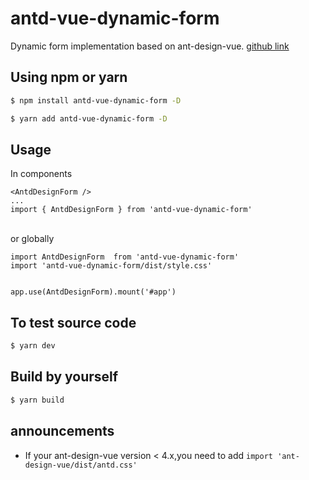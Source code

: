 # antd-vue-dynamic-form
Dynamic form implementation based on ant-design-vue.
[github link](https://github.com/copyingMachine/antd-vue-dynamic-form#readme)
## Using npm or yarn



```bash
$ npm install antd-vue-dynamic-form -D
```

```bash
$ yarn add antd-vue-dynamic-form -D
```
## Usage
In components 
```
<AntdDesignForm />
...
import { AntdDesignForm } from 'antd-vue-dynamic-form' 
```
<br>or globally<br>
```
import AntdDesignForm  from 'antd-vue-dynamic-form' 
import 'antd-vue-dynamic-form/dist/style.css'


app.use(AntdDesignForm).mount('#app')
```
## To test source code
 ```bash
$ yarn dev
```
## Build by yourself
```bash
$ yarn build
```
## announcements
 - If your ant-design-vue version < 4.x,you need to add `import 'ant-design-vue/dist/antd.css'`